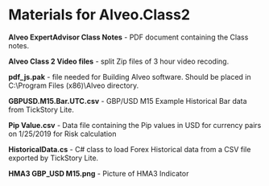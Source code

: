# Materials for Alveo.Class2

**Alveo ExpertAdvisor Class Notes** - PDF document containing the Class notes.

**Alveo Class 2 Video files** - split Zip files of 3 hour video recoding.

**pdf_js.pak** - file needed for Building Alveo software. Should be placed in C:\Program Files (x86)\Alveo directory.

**GBPUSD.M15.Bar.UTC.csv** - GBP/USD M15 Example Historical Bar data from TickStory Lite.

**Pip Value.csv** - Data file containing the Pip values in USD for currency pairs on 1/25/2019 for Risk calculation

**HistoricalData.cs** - C# class to load Forex Historical data from a CSV file exported by TickStory Lite.

**HMA3 GBP_USD M15.png** - Picture of HMA3 Indicator

